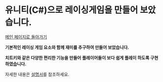 # 유니티(C#)으로 레이싱게임을 만들어 보았습니다.

[메인 페이지로 돌아가기](https://github.com/jaeyong0311?tab=repositories)

**기본적인 레이싱 게임 요소와 함께 재미를 추구하여 만들어 보았습니다.**

**치트키와 같은 다양한 편리한 기능을 만들어 플레이어들이 보다 쉽게 플레이 하도록 구현하였습니다.**

자세한 내용은 [설명서](https://github.com/jaeyong0311/race-game)를 참조하세요.
